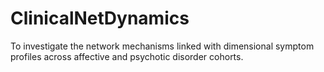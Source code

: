 # ClinicalNetDynamics
To investigate the network mechanisms linked with dimensional symptom profiles across affective and psychotic disorder cohorts.
